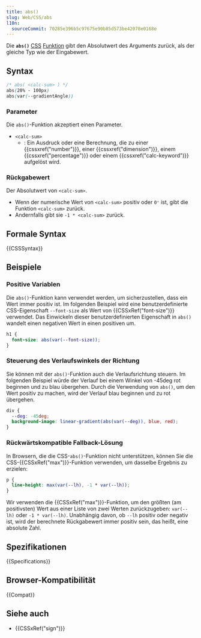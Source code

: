 ```yaml
---
title: abs()
slug: Web/CSS/abs
l10n:
  sourceCommit: 70285e396b5c97675e90b85d573be42078e0168e
---
```


Die **`abs()`** [CSS](/de/docs/Web/CSS) [Funktion](/de/docs/Web/CSS/CSS_values_and_units/CSS_value_functions) gibt den Absolutwert des Arguments zurück, als der gleiche Typ wie der Eingabewert.

## Syntax

```css
/* abs( <calc-sum> ) */
abs(20% - 100px)
abs(var(--gradientAngle))
```

### Parameter

Die `abs()`-Funktion akzeptiert einen Parameter.

- `<calc-sum>`
  - : Ein Ausdruck oder eine Berechnung, die zu einer {{cssxref("number")}}, einer {{cssxref("dimension")}}, einem {{cssxref("percentage")}} oder einem {{cssxref("calc-keyword")}} aufgelöst wird.

### Rückgabewert

Der Absolutwert von `<calc-sum>`.

- Wenn der numerische Wert von `<calc-sum>` positiv oder `0⁺` ist, gibt die Funktion `<calc-sum>` zurück.
- Andernfalls gibt sie `-1 * <calc-sum>` zurück.

## Formale Syntax

{{CSSSyntax}}

## Beispiele

### Positive Variablen

Die `abs()`-Funktion kann verwendet werden, um sicherzustellen, dass ein Wert immer positiv ist. Im folgenden Beispiel wird eine benutzerdefinierte CSS-Eigenschaft `--font-size` als Wert von {{CSSxRef("font-size")}} verwendet. Das Einwickeln dieser benutzerdefinierten Eigenschaft in `abs()` wandelt einen negativen Wert in einen positiven um.

```css
h1 {
  font-size: abs(var(--font-size));
}
```

### Steuerung des Verlaufswinkels der Richtung

Sie können mit der `abs()`-Funktion auch die Verlaufsrichtung steuern. Im folgenden Beispiel würde der Verlauf bei einem Winkel von -45deg rot beginnen und zu blau übergehen. Durch die Verwendung von `abs()`, um den Wert positiv zu machen, wird der Verlauf blau beginnen und zu rot übergehen.

```css
div {
  --deg: -45deg;
  background-image: linear-gradient(abs(var(--deg)), blue, red);
}
```

### Rückwärtskompatible Fallback-Lösung

In Browsern, die die CSS-`abs()`-Funktion nicht unterstützen, können Sie die CSS-{{CSSxRef("max")}}-Funktion verwenden, um dasselbe Ergebnis zu erzielen:

```css
p {
  line-height: max(var(--lh), -1 * var(--lh));
}
```

Wir verwenden die {{CSSxRef("max")}}-Funktion, um den größten (am positivsten) Wert aus einer Liste von zwei Werten zurückzugeben: `var(--lh)` oder `-1 * var(--lh)`. Unabhängig davon, ob `--lh` positiv oder negativ ist, wird der berechnete Rückgabewert immer positiv sein, das heißt, eine absolute Zahl.

## Spezifikationen

{{Specifications}}

## Browser-Kompatibilität

{{Compat}}

## Siehe auch

- {{CSSxRef("sign")}}
